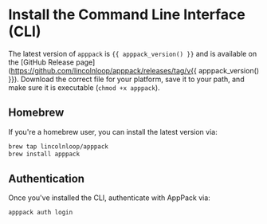 # Install the Command Line Interface (CLI)

The latest version of `apppack` is `{{ apppack_version() }}` and is available on the [GitHub Release page](https://github.com/lincolnloop/apppack/releases/tag/v{{ apppack_version() }}). Download the correct file for your platform, save it to your path, and make sure it is executable (`chmod +x apppack`).

## Homebrew

If you're a homebrew user, you can install the latest version via:

```bash
brew tap lincolnloop/apppack
brew install apppack
```

## Authentication

Once you've installed the CLI, authenticate with AppPack via:

```
apppack auth login
```
